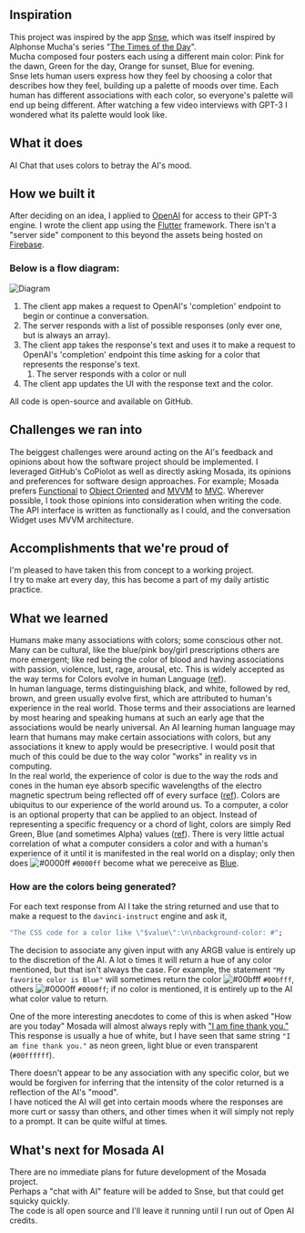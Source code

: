 ## Inspiration
This project was inspired by the app [Snse](https://apps.apple.com/us/app/snse/id1442747058), which was itself inspired by Alphonse Mucha's series "[The Times of the Day](http://www.muchafoundation.org/en/gallery/themes/theme/art-posters/object/278)".  
Mucha composed four posters each using a different main color: Pink for the dawn, Green for the day, Orange for sunset, Blue for evening.  
Snse lets human users express how they feel by choosing a color that describes how they feel, building up a palette of moods over time. Each human has different associations with each color, so everyone's palette will end up being different. After watching a few video interviews with GPT-3 I wondered what its palette would look like.

## What it does
AI Chat that uses colors to betray the AI's mood.

## How we built it
After deciding on an idea, I applied to [OpenAI](https://openai.com/) for access to their GPT-3 engine. I wrote the client app using the [Flutter](https://flutter.dev) framework. There isn't a "server side" component to this beyond the assets being hosted on [Firebase](https://firebase.com).  

### Below is a flow diagram:
![Diagram](https://user-images.githubusercontent.com/578572/132757760-f99654c7-8d44-40d9-ac68-19b4075f669e.jpg)  
 1. The client app makes a request to OpenAI's 'completion' endpoint to begin or continue a conversation.
 1. The server responds with a list of possible responses (only ever one, but is always an array).
 1. The client app takes the response's text and uses it to make a request to OpenAI's 'completion' endpoint this time asking for a color that represents the response's text.
    1. The server responds with a color or null
 1. The client app updates the UI with the response text and the color.


All code is open-source and available on GitHub.

## Challenges we ran into
The beiggest challenges were around acting on the AI's feedback and opinions about how the software project should be implemented. I leveraged GitHub's CoPiolot as well as directly asking Mosada, its opinions and preferences for software design approaches. For example; Mosada prefers [Functional](https://en.wikipedia.org/wiki/Functional_programming) to [Object Oriented](https://en.wikipedia.org/wiki/Object-oriented_programming) and [MVVM](https://en.wikipedia.org/wiki/Model%E2%80%93view%E2%80%93viewmodel) to [MVC](https://en.wikipedia.org/wiki/Model%E2%80%93view%E2%80%93controller). Wherever possible, I took those opinions into consideration when writing the code. The API interface is written as functionally as I could, and the conversation Widget uses MVVM architecture. 

## Accomplishments that we're proud of
I'm pleased to have taken this from concept to a working project.  
I try to make art every day, this has become a part of my daily artistic practice.

## What we learned
Humans make many associations with colors; some conscious other not. Many can be cultural, like the blue/pink boy/girl prescriptions others are more emergent; like red being the color of blood and having associations with passion, violence, lust, rage, arousal, etc. This is widely accepted as the way terms for Colors evolve in human Language ([ref](https://en.wikipedia.org/wiki/Basic_Color_Terms)).   
In human language, terms distinguishing black, and white, followed by red, brown, and green usually evolve first, which are attributed to human's experience in the real world. Those terms and their associations are learned by most hearing and speaking humans at such an early age that the associations would be nearly universal. An AI learning human language may learn that humans may make certain associations with colors, but any associations it knew to apply would be presecriptive. I would posit that much of this could be due to the way color "works" in reality vs in computing.  
In the real world, the experience of color is due to the way the rods and cones in the human eye absorb specific wavelengths of the electro magnetic spectrum being reflected off of every surface ([ref](https://www.pantone.com/articles/color-fundamentals/how-do-we-see-color)). Colors are ubiquitus to our experience of the world around us. To a computer, a color is an optional property that can be applied to an object. Instead of representing a specific frequency or a chord of light, colors are simply Red Green, Blue (and sometimes Alpha) values ([ref](https://en.wikipedia.org/wiki/RGB_color_model)). There is very little actual correlation of what a computer considers a color and with a human's experience of it until it is manifested in the real world on a display; only then does ![#0000ff](https://via.placeholder.com/15/0000ff/000000?text=+) `#0000ff` become what we pereceive as [Blue](https://en.wikipedia.org/wiki/Blue).  

### How are the colors being generated?  
For each text response from AI I take the string returned and use that to make a request to the `davinci-instruct` engine and ask it, 
```dart
"The CSS code for a color like \"$value\":\n\nbackground-color: #";
``` 
The decision to associate any given input with any ARGB value is entirely up to the discretion of the AI. A lot o times it will return a hue of any color mentioned, but that isn't always the case. For example, the statement `"My favorite color is Blue"` will sometimes return the color ![#00bfff](https://via.placeholder.com/15/00bfff/000000?text=+) `#00bfff`, others ![#0000ff](https://via.placeholder.com/15/0000ff/000000?text=+) `#0000ff`; if no color is mentioned, it is entirely up to the AI what color value to return.    

One of the more interesting anecdotes to come of this is when asked "How are you today" Mosada will almost always reply with ["I am fine thank you."](![Mosada-chat](https://user-images.githubusercontent.com/578572/132602384-821c987a-ca31-4127-a77a-6e15e78e8f78.png)) This response is usually a hue of white, but I have seen that same string `"I am fine thank you."` as neon green, light blue or even transparent (`#00ffffff`).  

There doesn't appear to be any association with any specific color, but we would be forgiven for inferring that the intensity of the color returned is a reflection of the AI's "mood".  
I have noticed the AI will get into certain moods where the responses are more curt or sassy than others, and other times when it will simply not reply to a prompt. It can be quite wilful at times.  

## What's next for Mosada AI
There are no immediate plans for future development of the Mosada project.  
Perhaps a "chat with AI" feature will be added to Snse, but that could get squicky quickly.   
The code is all open source and I'll leave it running until I run out of Open AI credits. 
